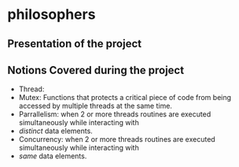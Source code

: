 # philosophers

## Presentation of the project

## Notions Covered during the project
* Thread:  
* Mutex: Functions that protects a critical piece of code from being accessed by multiple threads at the same time.  
* Parrallelism: when 2 or more threads routines are executed simultaneously while interacting with
* *distinct* data elements.  
* Concurrency: when 2 or more threads routines are executed simultaneously while interacting with
* *same* data elements.  
